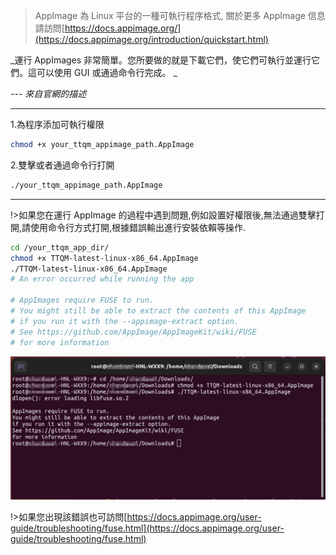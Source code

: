 > AppImage 為 Linux 平台的一種可執行程序格式, 關於更多 AppImage 信息請訪問[https://docs.appimage.org/](https://docs.appimage.org/introduction/quickstart.html)

_運行 AppImages 非常簡單。您所要做的就是下載它們，使它們可執行並運行它們。這可以使用 GUI 或通過命令行完成。 _

_--- *來自官網的描述*_

---

1.為程序添加可執行權限

```bash
chmod +x your_ttqm_appimage_path.AppImage
```

2.雙擊或者通過命令行打開

```bash
./your_ttqm_appimage_path.AppImage
```

---

!>如果您在運行 AppImage 的過程中遇到問題,例如設置好權限後,無法通過雙擊打開,請使用命令行方式打開,根據錯誤輸出進行安裝依賴等操作.

```bash
cd /your_ttqm_app_dir/
chmod +x TTQM-latest-linux-x86_64.AppImage
./TTQM-latest-linux-x86_64.AppImage
# An error occurred while running the app

# AppImages require FUSE to run.
# You might still be able to extract the contents of this AppImage
# if you run it with the --appimage-extract option.
# See https://github.com/AppImage/AppImageKit/wiki/FUSE
# for more information

```

![Error](_media/how-to-run-an-appimage/1.jpg ':size=600')

!>如果您出現該錯誤也可訪問[https://docs.appimage.org/user-guide/troubleshooting/fuse.html](https://docs.appimage.org/user-guide/troubleshooting/fuse.html)
